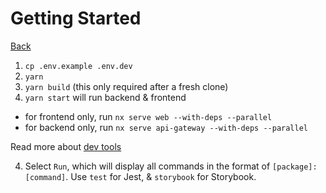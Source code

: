 # Getting Started

[Back](../README.md)

1. `cp .env.example .env.dev`
2. `yarn`
3. `yarn build` (this only required after a fresh clone)
4. `yarn start` will run backend & frontend
  - for frontend only, run `nx serve web --with-deps --parallel`
  - for backend only, run `nx serve api-gateway --with-deps --parallel`

Read more about [dev tools](devtools.md)

4. Select `Run`, which will display all commands in the format of `[package]:[command]`. Use `test` for Jest, & `storybook` for Storybook.